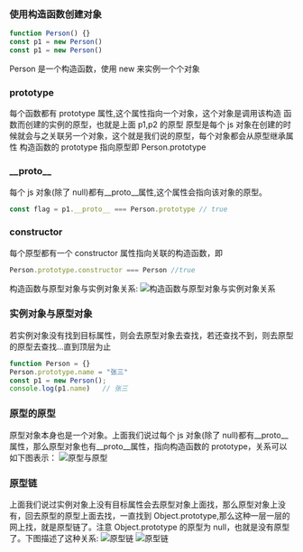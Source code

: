 ### 使用构造函数创建对象

```js
function Person() {}
const p1 = new Person()
const p1 = new Person()
```

Person 是一个构造函数，使用 new 来实例一个个对象

### prototype

每个函数都有 prototype 属性,这个属性指向一个对象，这个对象是调用该构造 函数而创建的实例的原型，也就是上面 p1,p2 的原型
原型是每个 js 对象在创建的时候就会与之关联另一个对象，这个就是我们说的原型，每个对象都会从原型继承属性
构造函数的 prototype 指向原型即 Person.prototype

### \_\_proto\_\_

每个 js 对象(除了 null)都有\_\_proto\_\_属性,这个属性会指向该对象的原型。

```js
const flag = p1.__proto__ === Person.prototype // true
```

### constructor

每个原型都有一个 constructor 属性指向关联的构造函数，即

```js
Person.prototype.constructor === Person //true
```

构造函数与原型对象与实例对象关系:
![构造函数与原型对象与实例对象关系][1]

### 实例对象与原型对象

若实例对象没有找到目标属性，则会去原型对象去查找，若还查找不到，则去原型的原型去查找...直到顶层为止

```js
function Person = {}
Person.prototype.name = "张三"
const p1 = new Person();
console.log(p1.name)   // 张三
```

### 原型的原型

原型对象本身也是一个对象。上面我们说过每个 js 对象(除了 null)都有\_\_proto\_\_属性，那么原型对象也有\_\_proto\_\_属性，指向构造函数的 prototype，关系可以如下图表示：
![原型与原型][2]

### 原型链

上面我们说过实例对象上没有目标属性会去原型对象上面找，那么原型对象上没有，回去原型的原型上面去找，一直找到 Object.prototype,那么这种一层一层的网上找，就是原型链了。注意 Object.prototype 的原型为 null，也就是没有原型了。下图描述了这种关系:
![原型链][3]
![原型链][4]

[1]: https://cd028.oss-cn-chengdu.aliyuncs.com/2022-04-12/68747470733a2f2f63646.png
[2]: https://cd028.oss-cn-chengdu.aliyuncs.com/2022-04-12/797065342e706e67.png
[3]: https://cd028.oss-cn-chengdu.aliyuncs.com/2022-04-12/e706e67.png
[4]: https://cd028.oss-cn-chengdu.aliyuncs.com/2022-04-12/851293022.png
